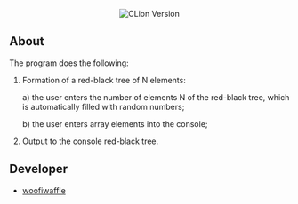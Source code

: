 <p align = "center">
  <img src = "https://img.shields.io/badge/Engine-CLion%202022.2.3-green" alt = "CLion Version">
</p>

## About

The program does the following:

1. Formation of a red-black tree of N elements:

   a) the user enters the number of elements N of the red-black tree, which is automatically filled with random numbers;

   b) the user enters array elements into the console;

2. Output to the console red-black tree. 

## Developer

*  [woofiwaffle](https://github.com/woofiwaffle)
